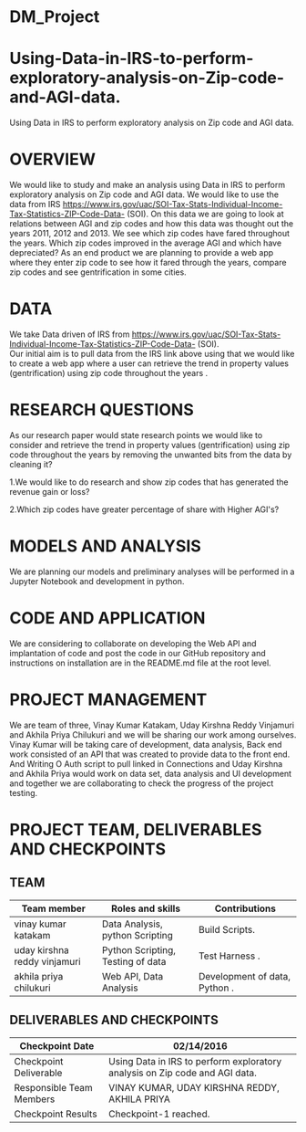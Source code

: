 # DM_Project
# Using-Data-in-IRS-to-perform-exploratory-analysis-on-Zip-code-and-AGI-data.
Using Data in IRS to perform exploratory analysis on Zip code and AGI data.
#  OVERVIEW
We would like to study and make an analysis using Data in IRS to perform exploratory analysis on Zip code and AGI data.  We would like to use the data from IRS https://www.irs.gov/uac/SOI-Tax-Stats-Individual-Income-Tax-Statistics-ZIP-Code-Data- (SOI). On this data we are going to look at relations between AGI and zip codes and how this data was thought out the years 2011, 2012 and 2013. We see which zip codes have fared throughout the years. Which zip codes improved in the average AGI and which have depreciated? As an end product we are planning to provide a web app where they enter zip code to see how it fared through the years, compare zip codes and see gentrification in some cities.  
# DATA
We take Data driven of IRS from https://www.irs.gov/uac/SOI-Tax-Stats-Individual-Income-Tax-Statistics-ZIP-Code-Data- (SOI).  
Our initial aim is to pull data from the IRS link above using that we would like to create a web app where a user can retrieve the trend in property values (gentrification) using zip code throughout the years . 
# RESEARCH QUESTIONS 
As our research paper would state research points we would like to consider and retrieve the trend in property values (gentrification) using zip code throughout the years by removing the unwanted bits from the data by cleaning it? 

1.We would like to do research and show zip codes that has generated the revenue gain or loss?

2.Which zip codes have greater percentage of share with Higher AGI's?
# MODELS AND ANALYSIS 
We are planning our models and preliminary analyses will be performed in a Jupyter Notebook and development in python. 
  
# CODE AND APPLICATION 
We are considering to collaborate on developing the Web API and implantation of code and post the code in our GitHub repository and instructions on installation are in the README.md file at the root level. 
# PROJECT MANAGEMENT 
We are team of three, Vinay Kumar Katakam, Uday Kirshna Reddy Vinjamuri and Akhila Priya Chilukuri and we will be sharing our work among ourselves. Vinay Kumar will be taking care of development, data analysis, Back end work consisted of an API that was created to provide data to the front end. And Writing O Auth script to pull linked in Connections and Uday Kirshna and Akhila Priya would work on data set, data analysis and UI development and together we are collaborating to check the progress of the project testing.  
 
# PROJECT TEAM, DELIVERABLES AND CHECKPOINTS 
## TEAM
| Team member                  | Roles and skills                       | Contributions                               |
|------------------------------|----------------------------------------|---------------------------------------------|
| vinay kumar katakam | Data Analysis, python Scripting |Build Scripts.|
| uday kirshna reddy vinjamuri |Python Scripting, Testing of data| Test Harness .|
| akhila priya chilukuri | Web API, Data Analysis | Development of data, Python .|

 
 

## DELIVERABLES AND CHECKPOINTS
|Checkpoint Date|	02/14/2016|
|---------------|-----------------------------------------------------------------------------------|
|Checkpoint Deliverable|	Using Data in IRS to perform exploratory analysis on Zip code and AGI data.|
|Responsible Team Members|	VINAY KUMAR, UDAY KIRSHNA REDDY, AKHILA PRIYA|
|Checkpoint Results|	Checkpoint-1 reached.|


